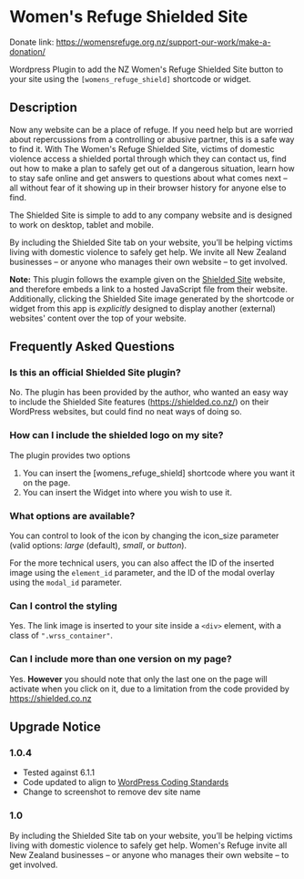 # Women's Refuge Shielded Site #

Donate link: https://womensrefuge.org.nz/support-our-work/make-a-donation/

Wordpress Plugin to add the NZ Women's Refuge Shielded Site button to your site using the `[womens_refuge_shield]` shortcode or widget.

## Description ##

Now any website can be a place of refuge. If you need help but are worried about repercussions from a controlling or abusive partner, this is a safe way to find it. With The Women's Refuge Shielded Site, victims of domestic violence access a shielded portal through which they can contact us, find out how to make a plan to safely get out of a dangerous situation, learn how to stay safe online and get answers to questions about what comes next – all without fear of it showing up in their browser history for anyone else to find.

The Shielded Site is simple to add to any company website and is designed to work on desktop, tablet and mobile.

By including the Shielded Site tab on your website, you’ll be helping victims living with domestic violence to safely get help. We invite all New Zealand businesses – or anyone who manages their own website – to get involved.

**Note:** This plugin follows the example given on the [Shielded Site](https://shielded.co.nz/ "The Shielded Site Project") website, and therefore embeds a link to a hosted JavaScript file from their website. Additionally, clicking the Shielded Site image generated by the shortcode or widget from this app is *explicitly* designed to display another (external) websites' content over the top of your website.

## Frequently Asked Questions ##

### Is this an official Shielded Site plugin? ###

No. The plugin has been provided by the author, who wanted an easy way to include the Shielded Site features (https://shielded.co.nz/) on their WordPress websites, but could find no neat ways of doing so.

### How can I include the shielded logo on my site? ###

The plugin provides two options
1. You can insert the [womens_refuge_shield] shortcode where you want it on the page.
2. You can insert the Widget into where you wish to use it.

### What options are available? ###

You can control to look of the icon by changing the icon_size parameter (valid options: *large* (default), *small*, or *button*).

For the more technical users, you can also affect the ID of the inserted image using the `element_id` parameter, and the ID of the modal overlay using the `modal_id` parameter.

### Can I control the styling ###

Yes. The link image is inserted to your site inside a `<div>` element, with a class of `".wrss_container"`.

### Can I include more than one version on my page? ###

Yes. **However** you should note that only the last one on the page will activate when you click on it, due to a limitation from the code provided by https://shielded.co.nz

## Upgrade Notice ##

### 1.0.4 ###
* Tested against 6.1.1
* Code updated to align to [WordPress Coding Standards](https://developer.wordpress.org/coding-standards/wordpress-coding-standards)
* Change to screenshot to remove dev site name

### 1.0 ###
By including the Shielded Site tab on your website, you’ll be helping victims living with domestic violence to safely get help. Women's Refuge invite all New Zealand businesses – or anyone who manages their own website – to get involved.
